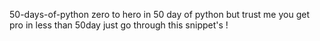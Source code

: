 50-days-of-python
zero to hero in 50 day of python but trust me you get pro in less than 50day just go through this snippet's !

